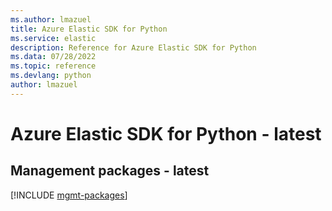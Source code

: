 ```yaml
---
ms.author: lmazuel
title: Azure Elastic SDK for Python
ms.service: elastic
description: Reference for Azure Elastic SDK for Python
ms.data: 07/28/2022
ms.topic: reference
ms.devlang: python
author: lmazuel
---
```

# Azure Elastic SDK for Python - latest

## Management packages - latest
[!INCLUDE [mgmt-packages](elastic-mgmt-index.md)]